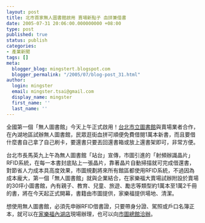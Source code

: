 ```yaml
---
layout: post
title: 北市首家無人圖書館啟用 賣場新點子 血拼兼借書
date: 2005-07-31 20:06:00.000000000 +08:00
type: post
published: true
status: publish
categories:
- 產業新聞
tags: []
meta:
  blogger_blog: mingstert.blogspot.com
  blogger_permalink: "/2005/07/blog-post_31.html"
author:
  login: mingster
  email: mingster.tsai@gmail.com
  display_name: mingster
  first_name: ''
  last_name: ''
---
```

<p>全國第一個「無人圖書館」今天上午正式啟用！<a href="http://www2.tpml.edu.tw/" target="_new">台北市立圖書館</a>與賣場業者合作，在內湖地區試辦無人圖書館，民眾逛街血拼可順便免費借閱1萬本新書，而且要借什麼書自己拿了自己刷卡，要還書只要丟回還書箱或放上還書架即可，非常方便。 </p>
<p>台北市長馬英九上午為無人圖書館「站台」宣傳，市圖引進的「射頻辦識晶片」RFID系統，在每一本書封底貼上一張晶片，靠著晶片自動掃描就可完成借還書，對節省人力成本具高度效果，市圖規劃將來所有館區都使用RFID系統，不過因為成本龐大，第一個「無人圖書館」就與企業結合，在家樂福大賣場試辦附設於賣場的30坪小圖書館，內有親子、教育、兒童、旅遊、勵志等類型約1萬本至1萬2千冊的書，將在今天起正式開幕，書籍由市圖提供，家樂福提供場地、清潔。</p>
<p>想使用無人圖書館，必須先申辦RFID借書證，只要帶身分證、駕照或戶口名簿正本，就可以在<a href="http://www.carrefour.com.tw/store/store01.asp?first=1&amp;AreaID=1&amp;ShopID=%7BA840B1FC-F29A-4776-AAB9-A3F7117809DA%7D&amp;image1.x=15&amp;image1.y=18">家樂福內湖店</a>現場辦理，也可以向<a href="http://www.tpml.edu.tw/child/activity/display_a.php?id=1465" target="_new">市圖總館洽辦</a>。</p>
